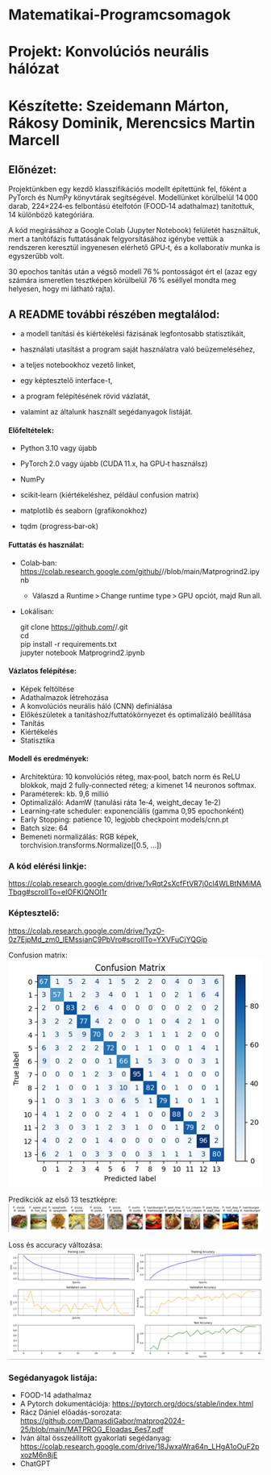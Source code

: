 # Matematikai-Programcsomagok

# Projekt: Konvolúciós neurális hálózat 
# Készítette: Szeidemann Márton, Rákosy Dominik, Merencsics Martin Marcell

## Előnézet:
Projektünkben egy kezdő klasszifikációs modellt építettünk fel, főként a PyTorch és NumPy könyvtárak segítségével. Modellünket körülbelül 14 000 darab, 224×224‑es felbontású ételfotón (FOOD‑14 adathalmaz) tanítottuk, 14 különböző kategóriára.

A kód megírásához a Google Colab (Jupyter Notebook) felületét használtuk, mert a tanítófázis futtatásának felgyorsításához igénybe vettük a rendszeren keresztül ingyenesen elérhető GPU‑t, és a kollaboratív munka is egyszerűbb volt.

30 epochos tanítás után a végső modell 76 % pontosságot ért el (azaz egy számára ismeretlen tesztképen körülbelül 76 % eséllyel mondta meg helyesen, hogy mi látható rajta).

## A README további részében megtalálod:

- a modell tanítási és kiértékelési fázisának legfontosabb statisztikáit,

- használati utasítást a program saját használatra való beüzemeléséhez,
  
- a teljes notebookhoz vezető linket,

- egy képtesztelő interface-t,

- a program felépítésének rövid vázlatát,

- valamint az általunk használt segédanyagok listáját.

#### Előfeltételek:

- Python 3.10 vagy újabb

- PyTorch 2.0 vagy újabb (CUDA 11.x, ha GPU‑t használsz)

- NumPy

- scikit‑learn (kiértékeléshez, például confusion matrix)

- matplotlib és seaborn (grafikonokhoz)

- tqdm (progress‑bar‑ok)

#### Futtatás és használat:

- Colab‑ban: https://colab.research.google.com/github/<felhasznalo>/<repo>/blob/main/Matprogrind2.ipynb
    - Válaszd a Runtime > Change runtime type > GPU opciót, majd Run all.

- Lokálisan: <br>

  git clone https://github.com/<felhasznalo>/<repo>.git <br>
  cd <repo> <br>
pip install -r requirements.txt <br>
jupyter notebook Matprogrind2.ipynb <br>

#### Vázlatos felépítése:
- Képek feltöltése
- Adathalmazok létrehozása 
- A konvolúciós neurális háló (CNN) definiálása
- Előkészületek a tanításhoz/futtatókörnyezet és optimalizáló beállítása
- Tanítás
- Kiértékelés 
- Statisztika

#### Modell és eredmények:
- Architektúra: 10 konvolúciós réteg, max‑pool, batch norm és ReLU blokkok, majd 2 fully‑connected réteg; a kimenet 14 neuronos softmax.
- Paraméterek: kb. 9,6 millió 
- Optimalizáló: AdamW (tanulási ráta 1e‑4, weight_decay 1e‑2)
- Learning‑rate scheduler: exponenciális (gamma 0,95 epochonként)
- Early Stopping: patience 10, legjobb checkpoint models/cnn.pt
- Batch size: 64
- Bemeneti normalizálás: RGB képek, torchvision.transforms.Normalize([0.5, …])

### A kód elérési linkje: 
https://colab.research.google.com/drive/1vRqt2sXcfFtVR7j0cl4WLBtNMiMATbqg#scrollTo=eIOFKIQNOl1r

### Képtesztelő:
https://colab.research.google.com/drive/1yzO-0z7EjpMd_zm0_lEMssianC9PbVro#scrollTo=YXVFuCjYQGip

Confusion matrix:
![Confusion matrix](Confusion_matrix.png)

Predikciók az első 13 tesztképre:
![Predikciók az első 13 tesztképre](13_kep.png)

Loss és accuracy változása:
![Loss és accuracy változása](Loss_es_accuracy.png)

### Segédanyagok listája:
- FOOD-14 adathalmaz
- A Pytorch dokumentációja: https://pytorch.org/docs/stable/index.html
- Rácz Dániel előadás-sorozata: https://github.com/DamasdiGabor/matprog2024-25/blob/main/MATPROG_Eloadas_6es7.pdf
- Iván által összeállított gyakorlati segédanyag: https://colab.research.google.com/drive/18JwxaWra64n_LHgA1oOuF2pxozM6n8jE
- ChatGPT
